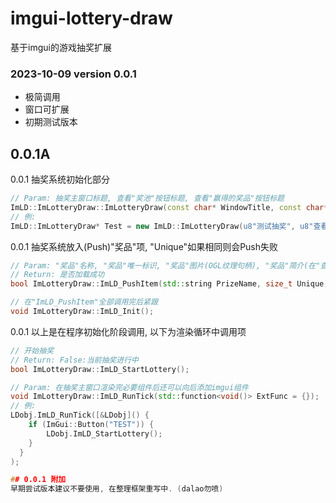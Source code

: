 # imgui-lottery-draw
基于imgui的游戏抽奖扩展

### 2023-10-09 version 0.0.1
- 极简调用
- 窗口可扩展
- 初期测试版本

## 0.0.1A

0.0.1 抽奖系统初始化部分
```cpp
// Param: 抽奖主窗口标题, 查看"奖池"按钮标题, 查看"赢得的奖品"按钮标题
ImLD::ImLotteryDraw::ImLotteryDraw(const char* WindowTitle, const char* ViewButton, const char* ViewWin);
// 例:
ImLD::ImLotteryDraw* Test = new ImLD::ImLotteryDraw(u8"测试抽奖", u8"查看奖池", u8"赢得的奖品");
```
0.0.1 抽奖系统放入(Push)"奖品"项, "Unique"如果相同则会Push失败
```cpp
// Param: "奖品"名称, "奖品"唯一标识, "奖品"图片(OGL纹理句柄), "奖品"简介(在"查看"中左键鼠标可看见)
// Return: 是否加载成功
bool ImLotteryDraw::ImLD_PushItem(std::string PrizeName, size_t Unique, uint32_t GLTexture, std::string Description = {});

// 在"ImLD_PushItem"全部调用完后紧跟
void ImLotteryDraw::ImLD_Init();
```
0.0.1 以上是在程序初始化阶段调用, 以下为渲染循环中调用项
```cpp
// 开始抽奖
// Return: False:当前抽奖进行中
bool ImLotteryDraw::ImLD_StartLottery();

// Param: 在抽奖主窗口渲染完必要组件后还可以向后添加imgui组件
void ImLotteryDraw::ImLD_RunTick(std::function<void()> ExtFunc = {});
// 例:
LDobj.ImLD_RunTick([&LDobj]() {          
    if (ImGui::Button("TEST")) {
        LDobj.ImLD_StartLottery();
    }
  }
);

## 0.0.1 附加
早期尝试版本建议不要使用, 在整理框架重写中. (dalao勿喷)
```
